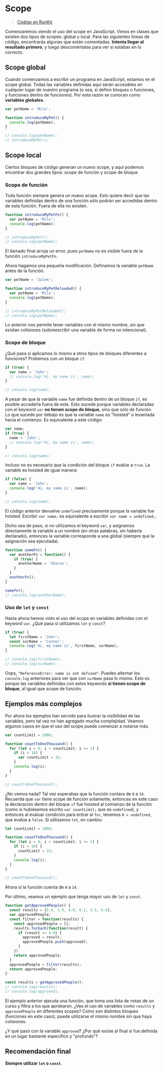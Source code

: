 # Scope

> [Código en RunKit](https://runkit.com/sivicencio/5f406118788c2f00132d4ccb)

Comenzaremos viendo el uso del scope en JavaScript. Vimos en clases que existen dos tipos de scopes: global y local. Para las siguientes líneas de código, encontrarás algunas que están comentadas. **Intenta llegar al resultado primero**, y luego descoméntalas para ver si estabas en lo correcto.

## Scope global

Cuando comenzamos a escribir un programa en JavaScript, estamos en el scope global. Todas las variables definidas aquí serán accesibles en cualquier lugar de nuestro programa (o sea, si defino bloques o funciones, y funciones dentro de funciones). Por esta razón se conocen como **variables globales**.

```javascript
var petName = 'Milo';

function introduceMyPet() {
  console.log(petName);
}

// console.log(petName);
// introduceMyPet();
```

## Scope local

Ciertos bloques de código generan un nuevo scope, y aquí podemos encontrar dos grandes tipos: scope de función y scope de bloque

### Scope de función

Toda función siempre genera un nuevo scope. Esto quiere decir que las variables definidas dentro de una función sólo podrán ser accedidas dentro de esta función. Fuera de ella no existen.

```javascript
function introduceMyPetFn() {
  var petName = 'Milo';
  console.log(petName);
}

// introduceMyPet();
// console.log(petName);
```

El llamado final arroja un error, pues `petName` no es visible fuera de la función `introduceMyPetFn`.

Ahora hagamos una pequeña modificación. Definamos la variable `petName` antes de la función.

```javascript
var petName = 'Salem';

function introduceMyPetReloaded() {
  var petName = 'Milo';
  console.log(petName);
}

// introduceMyPetReloaded();
// console.log(petName);
```

Lo anterior nos permite tener variables con el mismo nombre, sin que existan colisiones (sobreescribir una variable de forma no intencional).

### Scope de bloque

¿Qué pasa si aplicamos lo mismo a otros tipos de bloques diferentes a funciones? Probemos con un bloque `if`.

```javascript
if (true) {
  var name = 'John';
  // console.log('Hi, my name is', name);
}

// console.log(name);
```

A pesar de que la variable `name` fue definida dentro de un bloque `if`, es posible accederla fuera de este. Esto sucede porque variables declaradas con el keyword `var` **no tienen scope de bloque**, sino que sólo de función. Lo que sucede por debajo es que la variable `name` es "hoisted" o levantada hacia el comienzo. Es equivalente a este código:

```javascript
var name;
if (true) {
  name = 'John';
  // console.log('Hi, my name is', name);
}

// console.log(name);
```

Incluso no es necesario que la condición del bloque `if` evalúe a `true`. La variable es hoisted de igual manera:
```javascript
if (false) {
  var name = 'John';
  console.log('Hi, my name is', name);
}

// console.log(name);
```

El código anterior devuelve `undefined` precisamente porque la variable fue hoisted. Escribir `var name;` es equivalente a escribir `var name = undefined;`.

Dicho sea de paso, si no utilizamos el keyword `var`, y asignamos directamente la variable a un nombre (en otras palabras, sin haberla declarado), entonces la variable corresponde a una global (siempre que la asignación sea ejecutada).

```javascript
function someFn() {
  var anotherFn = function() {
    if (true) {
      anotherName = 'Sharon';
    }
  }
  anotherFn();
}

someFn();
// console.log(anotherName);
```

### Uso de `let` y `const`

Hasta ahora hemos visto el uso del scope en variables definidas con el keyword `var`. ¿Qué pasa si utilizamos `let` y `const`?

```javascript
if (true) {
  let firstName = 'John';
  const surName = 'Connor';
  console.log('Hi, my name is', firstName, surName);
}

// console.log(firstName);
// console.log(surName);
```

Oops, `"ReferenceError: name is not defined"`. Puedes alternar los `console.log` anteriores para ver que con `surName` pasa lo mismo. Esto es porque las variables definidas con estos keywords **sí tienen scope de bloque**, al igual que scope de función.

## Ejemplos más complejos

Por ahora los ejemplos han servido para ilustrar la visibilidad de las variables, pero tal vez no han agregado mucha complejidad. Veamos algunos casos en que el uso del scope puede comenzar a notarse más.

```javascript
var countLimit = 1000;

function countToOneThousand() {
  for (let i = 0; i < countLimit; i += 1) {
    if (i > 10) {
      var countLimit = 15;
    }
    console.log(i);
  }
}

// countToOneThousand();
```

¿No vemos nada? Tal vez esperabas que la función contara de `0` a `14`. Recuerda que `var` tiene scope de función solamente, entonces en este caso la declaración dentro del bloque `if` fue hoisted al comienzo de la función (como si hubiésemos escrito `var countLimit;` que es `undefined`), y entonces al evaluar condición para entrar al `for`, tenemos `0 < undefined`, que evalúa a `false`. Si utilizamos `let`, en cambio:

```javascript
let countLimit = 1000;

function countToOneThousand() {
  for (let i = 0; i < countLimit; i += 1) {
    if (i > 10) {
      countLimit = 15;
    }
    console.log(i);
  }
}

// countToOneThousand();
```

Ahora sí la función cuenta de `0` a `14`.

Por último, veamos un ejemplo que tenga mayor uso de `let` y `const`.

```javascript
function getApprovedPeople() {
  const results = [5.6, 3.9, 4.0, 6.1, 3.5, 6.6];
  var approvedPeople;
  const filter = function(results) {
    const approvedPeople = [];
    results.forEach(function(result) {
      if (result >= 4.0) {
        approved = result;
        approvedPeople.push(approved);
      }
    })
    return approvedPeople;
  }
  approvedPeople = filter(results);
  return approvedPeople;
}

const results = getApprovedPeople();
// console.log(results);
// console.log(approved);
```

El ejemplo anterior ejecuta una función, que toma una lista de notas de un curso y filtra a los que aprobaron. ¿Ves el uso de variables como `results` y `approvedPeople` en diferentes scopes? Como son distintos bloques (funciones en este caso), puede utilizarse el mismo nombre sin que haya colisiones.

¿Y qué pasó con la variable `approved`? ¿Por qué existe al final si fue definida en un lugar bastante específico y "profundo"?

## Recomendación final

**Siempre utilizar `let` o `const`**.
